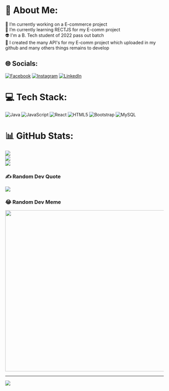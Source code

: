 # 💫 About Me:
🔭 I’m currently working on a E-commerce project<br>🌱 I’m currently learning RECTJS for my E-comm project<br>👽 I'm a B. Tech student of 2022 pass out batch<br>🦠 I created the many API's for my E-comm project which uploaded in my github and many others things remains to develop


## 🌐 Socials:
[![Facebook](https://img.shields.io/badge/Facebook-%231877F2.svg?logo=Facebook&logoColor=white)](https://facebook.com/shibu.dhara.11) [![Instagram](https://img.shields.io/badge/Instagram-%23E4405F.svg?logo=Instagram&logoColor=white)](https://instagram.com/shibu.dhara.11) [![LinkedIn](https://img.shields.io/badge/LinkedIn-%230077B5.svg?logo=linkedin&logoColor=white)](https://linkedin.com/in/shibu-dhara-a1683226a) 

# 💻 Tech Stack:
![Java](https://img.shields.io/badge/java-%23ED8B00.svg?style=for-the-badge&logo=java&logoColor=white) ![JavaScript](https://img.shields.io/badge/javascript-%23323330.svg?style=for-the-badge&logo=javascript&logoColor=%23F7DF1E) ![React](https://img.shields.io/badge/react-%2320232a.svg?style=for-the-badge&logo=react&logoColor=%2361DAFB) ![HTML5](https://img.shields.io/badge/html5-%23E34F26.svg?style=for-the-badge&logo=html5&logoColor=white) ![Bootstrap](https://img.shields.io/badge/bootstrap-%23563D7C.svg?style=for-the-badge&logo=bootstrap&logoColor=white) ![MySQL](https://img.shields.io/badge/mysql-%2300f.svg?style=for-the-badge&logo=mysql&logoColor=white)
# 📊 GitHub Stats:
![](https://github-readme-stats.vercel.app/api?username=shibu2000&theme=merko&hide_border=false&include_all_commits=false&count_private=false)<br/>
![](https://github-readme-streak-stats.herokuapp.com/?user=shibu2000&theme=merko&hide_border=false)<br/>
![](https://github-readme-stats.vercel.app/api/top-langs/?username=shibu2000&theme=merko&hide_border=false&include_all_commits=false&count_private=false&layout=compact)

### ✍️ Random Dev Quote
![](https://quotes-github-readme.vercel.app/api?type=horizontal&theme=radical)

### 😂 Random Dev Meme
<img src="https://random-memer.herokuapp.com/" width="512px"/>

---
[![](https://visitcount.itsvg.in/api?id=shibu2000&label=Profile%20Views&color=8&pretty=true)](https://visitcount.itsvg.in)

<!-- Proudly created with GPRM ( https://gprm.itsvg.in ) -->
